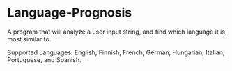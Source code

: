 # Language-Prognosis
A program that will analyze a user input string, and find which language it is most similar to.

Supported Languages: 
English, Finnish, French, German, Hungarian, Italian, Portuguese, and Spanish.
